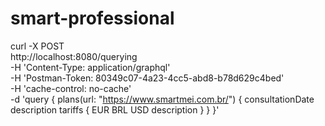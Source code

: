# smart-professional

curl -X POST \
  http://localhost:8080/querying \
  -H 'Content-Type: application/graphql' \
  -H 'Postman-Token: 80349c07-4a23-4cc5-abd8-b78d629c4bed' \
  -H 'cache-control: no-cache' \
  -d 'query { plans(url: "https://www.smartmei.com.br/") { consultationDate description tariffs {  EUR BRL USD description } } }'

